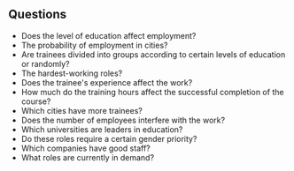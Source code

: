 ## Questions
* Does the level of education affect employment?
* The probability of employment in cities? 
* Are trainees divided into groups according to certain levels of education or randomly?
* The hardest-working roles?
* Does the trainee's experience affect the work?
* How much do the training hours affect the successful completion of the course?
* Which cities have more trainees?
* Does the number of employees interfere with the work?
* Which universities are leaders in education?
* Do these roles require a certain gender priority?
* Which companies have good staff?
* What roles are currently in demand?
